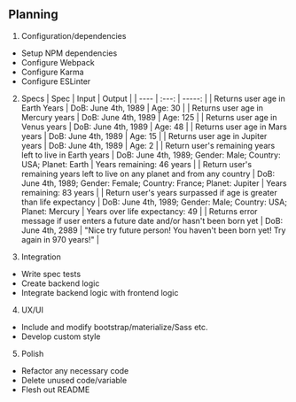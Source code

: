 ## Planning

1. Configuration/dependencies
  * Setup NPM dependencies
  * Configure Webpack
  * Configure Karma
  * Configure ESLinter

2. Specs
  | Spec | Input | Output |
  | ---- | :---: | -----: |
  | Returns user age in Earth Years | DoB: June 4th, 1989 | Age: 30 |
  | Returns user age in Mercury years | DoB: June 4th, 1989 | Age: 125 |
  | Returns user age in Venus years | DoB: June 4th, 1989 | Age: 48 |
  | Returns user age in Mars years | DoB: June 4th, 1989 | Age: 15 |
  | Returns user age in Jupiter years | DoB: June 4th, 1989 | Age: 2 |
  | Return user's remaining years left to live in Earth years | DoB: June 4th, 1989; Gender: Male; Country: USA; Planet: Earth | Years remaining: 46 years |
  | Return user's remaining years left to live on any planet and from any country | DoB: June 4th, 1989; Gender: Female; Country: France; Planet: Jupiter | Years remaining: 83 years |
  | Return user's years surpassed if age is greater than life expectancy | DoB: June 4th, 1989; Gender: Male; Country: USA; Planet: Mercury | Years over life expectancy: 49 |
  | Returns error message if user enters a future date and/or hasn't been born yet | DoB: June 4th, 2989 | "Nice try future person! You haven't been born yet! Try again in 970 years!" |

3. Integration
  * Write spec tests
  * Create backend logic
  * Integrate backend logic with frontend logic  

4. UX/UI
  * Include and modify bootstrap/materialize/Sass etc.
  * Develop custom style

5. Polish
  * Refactor any necessary code
  * Delete unused code/variable
  * Flesh out README
